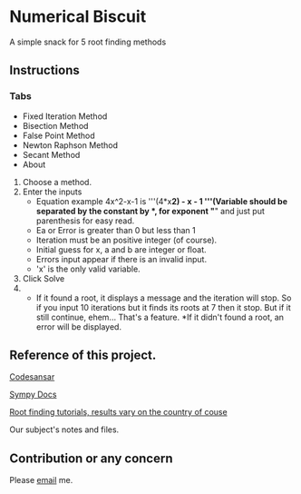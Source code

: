 # Numerical Biscuit

A simple snack for 5 root finding methods


## Instructions
 
   ### Tabs
  * Fixed Iteration Method
   * Bisection Method
   * False Point Method
   * Newton Raphson Method
   * Secant Method
   * About


1. Choose a method.
2. Enter the inputs
     * Equation example 4x^2-x-1 is '''(4*x**2) - x - 1 '''(Variable should be separated by the constant by *, for exponent "**" and just put parenthesis for easy read.
     * Ea or Error is greater than 0 but less than 1
     * Iteration must be an positive integer (of course).
     * Initial guess for x, a and b are integer or float.
     * Errors input appear if there is an invalid input.
     * 'x' is the only valid variable.
3. Click Solve
4. * If it found a root, it displays a message and the iteration will stop. So if you input 10 iterations but it finds its roots at 7 then it stop. But if it still continue, ehem... That's a feature.
   *If it didn't found a root, an error will be displayed.

## Reference of this project.
[Codesansar](https://www.codesansar.com/numerical-methods)

[Sympy Docs](https://docs.sympy.org/latest/index.html)

[Root finding tutorials, results vary on the country of couse](http://programarcadegames.com/https://www.youtube.com/results?search_query=root+finding+tutorial+)

Our subject's notes and files.

## Contribution or any concern
Please [email](dalugdogclark1113@gmail.com) me.
